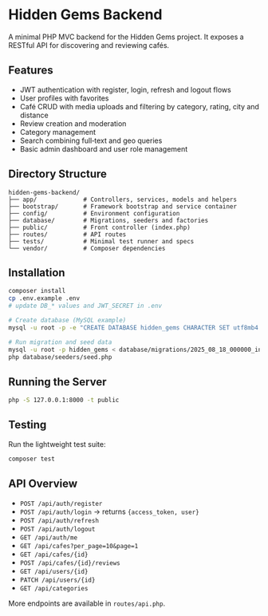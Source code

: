 # Hidden Gems Backend

A minimal PHP MVC backend for the Hidden Gems project. It exposes a RESTful API for discovering and reviewing cafés.

## Features
- JWT authentication with register, login, refresh and logout flows
- User profiles with favorites
- Café CRUD with media uploads and filtering by category, rating, city and distance
- Review creation and moderation
- Category management
- Search combining full‑text and geo queries
- Basic admin dashboard and user role management

## Directory Structure
```
hidden-gems-backend/
├── app/             # Controllers, services, models and helpers
├── bootstrap/       # Framework bootstrap and service container
├── config/          # Environment configuration
├── database/        # Migrations, seeders and factories
├── public/          # Front controller (index.php)
├── routes/          # API routes
├── tests/           # Minimal test runner and specs
└── vendor/          # Composer dependencies
```

## Installation
```bash
composer install
cp .env.example .env
# update DB_* values and JWT_SECRET in .env

# Create database (MySQL example)
mysql -u root -p -e "CREATE DATABASE hidden_gems CHARACTER SET utf8mb4 COLLATE utf8mb4_unicode_ci;"

# Run migration and seed data
mysql -u root -p hidden_gems < database/migrations/2025_08_18_000000_init.sql
php database/seeders/seed.php
```

## Running the Server
```bash
php -S 127.0.0.1:8000 -t public
```

## Testing
Run the lightweight test suite:
```bash
composer test
```

## API Overview
- `POST /api/auth/register`
- `POST /api/auth/login` → returns `{access_token, user}`
- `POST /api/auth/refresh`
- `POST /api/auth/logout`
- `GET /api/auth/me`
- `GET /api/cafes?per_page=10&page=1`
- `GET /api/cafes/{id}`
- `POST /api/cafes/{id}/reviews`
- `GET /api/users/{id}`
- `PATCH /api/users/{id}`
- `GET /api/categories`

More endpoints are available in `routes/api.php`.

